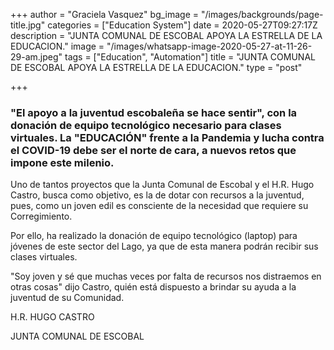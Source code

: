 +++
author = "Graciela Vasquez"
bg_image = "/images/backgrounds/page-title.jpg"
categories = ["Education System"]
date = 2020-05-27T09:27:17Z
description = "JUNTA COMUNAL DE ESCOBAL APOYA LA ESTRELLA DE LA EDUCACION."
image = "/images/whatsapp-image-2020-05-27-at-11-26-29-am.jpeg"
tags = ["Education", "Automation"]
title = "JUNTA COMUNAL DE ESCOBAL APOYA LA ESTRELLA DE LA EDUCACION."
type = "post"

+++
### "El apoyo a la juventud escobaleña se hace sentir", con la donación de equipo tecnológico necesario para clases virtuales. La "EDUCACIÓN" frente a la Pandemia y lucha contra el COVID-19 debe ser el norte de cara, a nuevos retos que impone este milenio.

Uno de tantos proyectos que la Junta Comunal de Escobal y el H.R. Hugo Castro, busca como objetivo, es la de dotar con recursos a la juventud, pues, como un joven edil es consciente de la necesidad que requiere su Corregimiento.

Por ello, ha realizado la donación de equipo tecnológico (laptop) para jóvenes de este sector del Lago, ya que de esta manera podrán recibir sus clases virtuales.

"Soy joven y sé que muchas veces por falta de recursos nos distraemos en otras cosas" dijo Castro, quién está dispuesto a brindar su ayuda a la juventud de su Comunidad.

H.R. HUGO CASTRO

JUNTA COMUNAL DE ESCOBAL